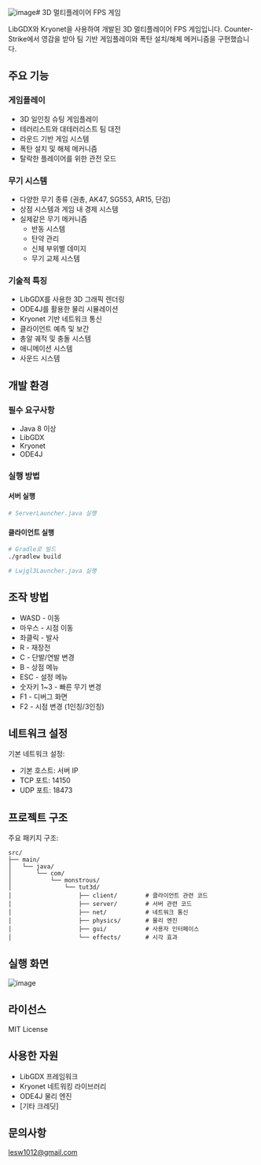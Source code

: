 ![image](https://github.com/user-attachments/assets/6255ff68-7b54-481f-a237-833588a6ab46)# 3D 멀티플레이어 FPS 게임

LibGDX와 Kryonet을 사용하여 개발된 3D 멀티플레이어 FPS 게임입니다. Counter-Strike에서 영감을 받아 팀 기반 게임플레이와 폭탄 설치/해체 메커니즘을 구현했습니다.

## 주요 기능

### 게임플레이
- 3D 일인칭 슈팅 게임플레이
- 테러리스트와 대테러리스트 팀 대전
- 라운드 기반 게임 시스템
- 폭탄 설치 및 해체 메커니즘
- 탈락한 플레이어를 위한 관전 모드

### 무기 시스템
- 다양한 무기 종류 (권총, AK47, SG553, AR15, 단검)
- 상점 시스템과 게임 내 경제 시스템
- 실제같은 무기 메커니즘
  - 반동 시스템
  - 탄약 관리
  - 신체 부위별 데미지
  - 무기 교체 시스템

### 기술적 특징
- LibGDX를 사용한 3D 그래픽 렌더링
- ODE4J를 활용한 물리 시뮬레이션
- Kryonet 기반 네트워크 통신
- 클라이언트 예측 및 보간
- 총알 궤적 및 충돌 시스템
- 애니메이션 시스템
- 사운드 시스템

## 개발 환경

### 필수 요구사항
- Java 8 이상
- LibGDX
- Kryonet
- ODE4J

### 실행 방법

#### 서버 실행
```bash
# ServerLauncher.java 실행
```

#### 클라이언트 실행
```bash
# Gradle로 빌드
./gradlew build

# Lwjgl3Launcher.java 실행
```

## 조작 방법

- WASD - 이동
- 마우스 - 시점 이동
- 좌클릭 - 발사
- R - 재장전
- C - 단발/연발 변경
- B - 상점 메뉴
- ESC - 설정 메뉴
- 숫자키 1~3 - 빠른 무기 변경
- F1 - 디버그 화면
- F2 - 시점 변경 (1인칭/3인칭)

## 네트워크 설정

기본 네트워크 설정:
- 기본 호스트: 서버 IP
- TCP 포트: 14150
- UDP 포트: 18473

## 프로젝트 구조

주요 패키지 구조:
```
src/
├── main/
│   └── java/
│       └── com/
│           └── monstrous/
│               └── tut3d/
│                   ├── client/        # 클라이언트 관련 코드
│                   ├── server/        # 서버 관련 코드
│                   ├── net/           # 네트워크 통신
│                   ├── physics/       # 물리 엔진
│                   ├── gui/           # 사용자 인터페이스
│                   └── effects/       # 시각 효과
```

## 실행 화면

![image](https://github.com/user-attachments/assets/4a18db63-8422-4c1b-b3c3-4f446bffc47c)

## 라이선스

MIT License

## 사용한 자원

- LibGDX 프레임워크
- Kryonet 네트워킹 라이브러리
- ODE4J 물리 엔진
- [기타 크레딧]

## 문의사항

lesw1012@gmail.com
